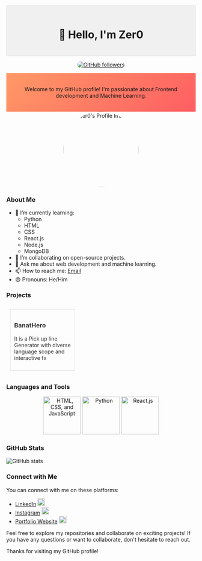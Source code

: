 <div align="center" style="background-color: #f0f0f0; padding: 20px; border: 1px solid #ddd;">
  <h1>👋 Hello, I'm Zer0</h1>
</div>

<p align="center">
  <a href="https://github.com/iannico322">
    <img style="border-radius:1000px" src="https://img.shields.io/github/followers/Zer0?label=Followers&style=social" alt="GitHub followers" 
    onmouseover="this.style.opacity=0.7" onmouseout="this.style.opacity=1">
  </a>
</p>

<div align="center" style="background: linear-gradient(135deg, #ff9966, #ff5e62); padding: 20px;">
  <p>Welcome to my GitHub profile! I'm passionate about Frontend development and Machine Learning.</p>
</div>

<div align="center">
  <img src="https://avatars.githubusercontent.com/u/73187566?v=4" alt="Zer0's Profile Image" width="200" style="border-radius: 50%;">
</div>

### About Me

- 🌱 I’m currently learning:
  - Python
  - HTML
  - CSS
  - React.js
  - Node.js
  - MongoDB
- 👯 I’m collaborating on open-source projects.
- 💬 Ask me about web development and machine learning.
- 📫 How to reach me: [Email](mailto:iannicocaulin@gmail.com)
- 😄 Pronouns: He/Him

### Projects

<div style="display: flex; flex-wrap: wrap; justify-content: space-between;">
  <a href="https://iannico322.github.io/BanatHero" style="text-decoration: none; color: #333; width: 30%; border: 1px solid #ddd; padding: 10px; margin: 10px; transition: all 0.3s ease;">
    <h3>BanatHero</h3>
    <p>It is a Pick up line Generator with diverse language scope and interactive fx</p>
  </a>
  <!-- Add similar styling for other projects -->
</div>

### Languages and Tools

<div align="center">
  <img src="https://img.itch.io/aW1hZ2UyL2phbS8yNjgxLzMyOTQxOS5wbmc=/original/4Pm03N.png" alt="HTML, CSS, and JavaScript" width="100">
  <img src="https://logodownload.org/wp-content/uploads/2019/10/python-logo.png" alt="Python" width="100">
  <img src="https://oneteamsolutions.in/blogoneteam/wp-content/uploads/2020/05/REACT-JS-KOCHI.png" alt="React.js" width="100">
</div>

### GitHub Stats

![GitHub stats](https://github-readme-stats.vercel.app/api?username=Zer0&show_icons=true&count_private=true)

### Connect with Me

You can connect with me on these platforms:

- [LinkedIn](https://www.linkedin.com/in/yourprofile/) <img src="https://pngimg.com/uploads/linkedIn/linkedIn_PNG39.png" width="20" height="20">
- [Instagram](https://twitter.com/ianian_niconico) <img src="https://i1.wp.com/globalinfusion.org/wp-content/uploads/2018/01/ig-logo-email.png?ssl=1" width="20" height="20">
- [Portfolio Website](https://www.yourwebsite.com/) <img src="https://www.pngarts.com/files/2/Letter-Z-PNG-Image-Transparent.png" width="20" height="20">

Feel free to explore my repositories and collaborate on exciting projects! If you have any questions or want to collaborate, don't hesitate to reach out.

Thanks for visiting my GitHub profile!
<!---
iannico322/iannico322 is a ✨ special ✨ repository because its `README.md` (this file) appears on your GitHub profile.
You can click the Preview link to take a look at your changes.
--->
